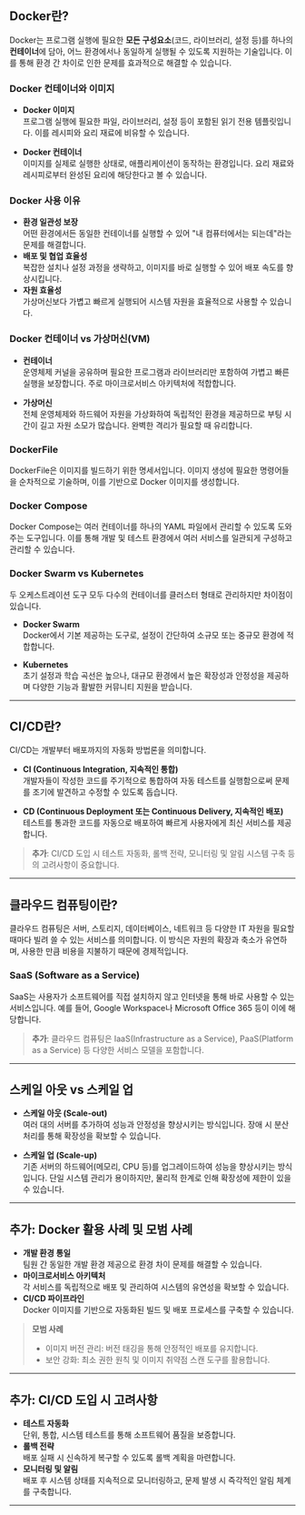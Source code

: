 ## Docker란?

Docker는 프로그램 실행에 필요한 **모든 구성요소**(코드, 라이브러리, 설정 등)를 하나의 **컨테이너**에 담아, 어느 환경에서나 동일하게 실행될 수 있도록 지원하는 기술입니다. 이를 통해 환경 간 차이로 인한 문제를 효과적으로 해결할 수 있습니다.

### Docker 컨테이너와 이미지

- **Docker 이미지**  
  프로그램 실행에 필요한 파일, 라이브러리, 설정 등이 포함된 읽기 전용 템플릿입니다. 이를 레시피와 요리 재료에 비유할 수 있습니다.

- **Docker 컨테이너**  
  이미지를 실제로 실행한 상태로, 애플리케이션이 동작하는 환경입니다. 요리 재료와 레시피로부터 완성된 요리에 해당한다고 볼 수 있습니다.

### Docker 사용 이유

- **환경 일관성 보장**  
  어떤 환경에서든 동일한 컨테이너를 실행할 수 있어 "내 컴퓨터에서는 되는데"라는 문제를 해결합니다.
- **배포 및 협업 효율성**  
  복잡한 설치나 설정 과정을 생략하고, 이미지를 바로 실행할 수 있어 배포 속도를 향상시킵니다.
- **자원 효율성**  
  가상머신보다 가볍고 빠르게 실행되어 시스템 자원을 효율적으로 사용할 수 있습니다.

### Docker 컨테이너 vs 가상머신(VM)

- **컨테이너**  
  운영체제 커널을 공유하며 필요한 프로그램과 라이브러리만 포함하여 가볍고 빠른 실행을 보장합니다. 주로 마이크로서비스 아키텍처에 적합합니다.
  
- **가상머신**  
  전체 운영체제와 하드웨어 자원을 가상화하여 독립적인 환경을 제공하므로 부팅 시간이 길고 자원 소모가 많습니다. 완벽한 격리가 필요할 때 유리합니다.

### DockerFile

DockerFile은 이미지를 빌드하기 위한 명세서입니다. 이미지 생성에 필요한 명령어들을 순차적으로 기술하며, 이를 기반으로 Docker 이미지를 생성합니다.

### Docker Compose

Docker Compose는 여러 컨테이너를 하나의 YAML 파일에서 관리할 수 있도록 도와주는 도구입니다. 이를 통해 개발 및 테스트 환경에서 여러 서비스를 일관되게 구성하고 관리할 수 있습니다.

### Docker Swarm vs Kubernetes

두 오케스트레이션 도구 모두 다수의 컨테이너를 클러스터 형태로 관리하지만 차이점이 있습니다.

- **Docker Swarm**  
  Docker에서 기본 제공하는 도구로, 설정이 간단하여 소규모 또는 중규모 환경에 적합합니다.
  
- **Kubernetes**  
  초기 설정과 학습 곡선은 높으나, 대규모 환경에서 높은 확장성과 안정성을 제공하며 다양한 기능과 활발한 커뮤니티 지원을 받습니다.

---

## CI/CD란?

CI/CD는 개발부터 배포까지의 자동화 방법론을 의미합니다.

- **CI (Continuous Integration, 지속적인 통합)**  
  개발자들이 작성한 코드를 주기적으로 통합하여 자동 테스트를 실행함으로써 문제를 조기에 발견하고 수정할 수 있도록 돕습니다.
  
- **CD (Continuous Deployment 또는 Continuous Delivery, 지속적인 배포)**  
  테스트를 통과한 코드를 자동으로 배포하여 빠르게 사용자에게 최신 서비스를 제공합니다.

> **추가**: CI/CD 도입 시 테스트 자동화, 롤백 전략, 모니터링 및 알림 시스템 구축 등의 고려사항이 중요합니다.

---

## 클라우드 컴퓨팅이란?

클라우드 컴퓨팅은 서버, 스토리지, 데이터베이스, 네트워크 등 다양한 IT 자원을 필요할 때마다 빌려 쓸 수 있는 서비스를 의미합니다. 이 방식은 자원의 확장과 축소가 유연하며, 사용한 만큼 비용을 지불하기 때문에 경제적입니다.

### SaaS (Software as a Service)

SaaS는 사용자가 소프트웨어를 직접 설치하지 않고 인터넷을 통해 바로 사용할 수 있는 서비스입니다. 예를 들어, Google Workspace나 Microsoft Office 365 등이 이에 해당합니다.

> **추가**: 클라우드 컴퓨팅은 IaaS(Infrastructure as a Service), PaaS(Platform as a Service) 등 다양한 서비스 모델을 포함합니다.

---

## 스케일 아웃 vs 스케일 업

- **스케일 아웃 (Scale-out)**  
  여러 대의 서버를 추가하여 성능과 안정성을 향상시키는 방식입니다. 장애 시 분산 처리를 통해 확장성을 확보할 수 있습니다.
  
- **스케일 업 (Scale-up)**  
  기존 서버의 하드웨어(메모리, CPU 등)를 업그레이드하여 성능을 향상시키는 방식입니다. 단일 시스템 관리가 용이하지만, 물리적 한계로 인해 확장성에 제한이 있을 수 있습니다.

---

## 추가: Docker 활용 사례 및 모범 사례

- **개발 환경 통일**  
  팀원 간 동일한 개발 환경 제공으로 환경 차이 문제를 해결할 수 있습니다.
- **마이크로서비스 아키텍처**  
  각 서비스를 독립적으로 배포 및 관리하여 시스템의 유연성을 확보할 수 있습니다.
- **CI/CD 파이프라인**  
  Docker 이미지를 기반으로 자동화된 빌드 및 배포 프로세스를 구축할 수 있습니다.

> **모범 사례**  
> - 이미지 버전 관리: 버전 태깅을 통해 안정적인 배포를 유지합니다.  
> - 보안 강화: 최소 권한 원칙 및 이미지 취약점 스캔 도구를 활용합니다.

---

## 추가: CI/CD 도입 시 고려사항

- **테스트 자동화**  
  단위, 통합, 시스템 테스트를 통해 소프트웨어 품질을 보증합니다.
- **롤백 전략**  
  배포 실패 시 신속하게 복구할 수 있도록 롤백 계획을 마련합니다.
- **모니터링 및 알림**  
  배포 후 시스템 상태를 지속적으로 모니터링하고, 문제 발생 시 즉각적인 알림 체계를 구축합니다.

---
